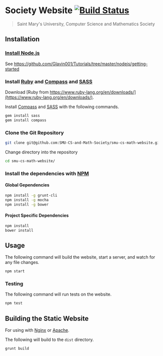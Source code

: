 # Society Website [![Build Status](https://travis-ci.org/SMU-CS-and-Math-Society/smu-cs-math-website.png?branch=master)](https://travis-ci.org/SMU-CS-and-Math-Society/smu-cs-math-website)

> Saint Mary's University, Computer Science and Mathematics Society

## Installation

### [Install Node.js](https://github.com/Glavin001/Tutorials/tree/master/nodejs/getting-started)
See https://github.com/Glavin001/Tutorials/tree/master/nodejs/getting-started

### Install [Ruby](https://www.ruby-lang.org/en/downloads/) and [Compass](http://rubygems.org/gems/compass) and [SASS](https://rubygems.org/gems/sass)

Download [Ruby from https://www.ruby-lang.org/en/downloads/](https://www.ruby-lang.org/en/downloads/).

Install [Compass](http://rubygems.org/gems/compass) and [SASS](https://rubygems.org/gems/sass) with the following commands.

```bash
gem install sass
gem install compass
```

### Clone the Git Repository

```bash
git clone git@github.com:SMU-CS-and-Math-Society/smu-cs-math-website.git
```

Change directory into the repository

```bash
cd smu-cs-math-website/
```

### Install the dependencies with [NPM](https://www.npmjs.org/)

#### Global Gependencies

```bash
npm install -g grunt-cli
npm install -g mocha
npm install -g bower
```

#### Project Specific Dependencies

```bash
npm install 
bower install
```

## Usage

The following command will build the website, start a server, and watch for any file changes.

```bash
npm start
```

### Testing

The following command will run tests on the website.

```bash
npm test
```

## Building the Static Website

For using with [Nginx](http://wiki.nginx.org/) or [Apache](http://apache.org/).

The following will build to the `dist` directory.

```bash
grunt build
```
